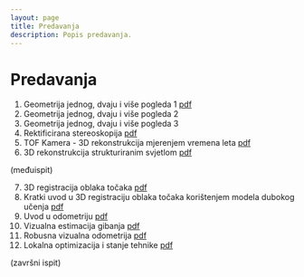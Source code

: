 ```yaml
---
layout: page
title: Predavanja
description: Popis predavanja.
---
```


# Predavanja
1. Geometrija jednog, dvaju i više pogleda 1 [pdf](http://www.zemris.fer.hr/~ssegvic/vision/cv3d_mvg.pdf)
2. Geometrija jednog, dvaju i više pogleda 2
2. Geometrija jednog, dvaju i više pogleda 3
4. Rektificirana stereoskopija [pdf](http://www.zemris.fer.hr/~ssegvic/vision/cv3d_stereo.pdf)
5. TOF Kamera - 3D rekonstrukcija mjerenjem vremena leta [pdf](https://www.fer.unizg.hr/_download/repository/Predavanje_1[26].pdf)
6. 3D rekonstrukcija strukturiranim svjetlom [pdf](https://www.fer.unizg.hr/_download/repository/Predavanje_2[21].pdf)

(međuispit)

7. 3D registracija oblaka točaka [pdf](https://www.fer.unizg.hr/_download/repository/Predavanje_3[18].pdf) 
8. Kratki uvod u 3D registraciju oblaka točaka korištenjem modela dubokog učenja [pdf](https://www.fer.unizg.hr/_download/repository/Predavanje_4[25].pdf) 
9. Uvod u odometriju [pdf](https://github.com/cv3dunizg/cv3dunizg.github.io/files/10425830/3dcv-l01-vo-primer.pdf)
10. Vizualna estimacija gibanja [pdf](https://github.com/cv3dunizg/cv3dunizg.github.io/files/10384491/3dcv-l02-motion-estimation.pdf)
11. Robusna vizualna odometrija [pdf](https://github.com/cv3dunizg/cv3dunizg.github.io/files/10425307/3dcv-l03-robust-vo_merged.pdf)
12. Lokalna optimizacija i stanje tehnike [pdf](https://github.com/cv3dunizg/cv3dunizg.github.io/files/10425312/3dcv-l04-local-optimization.pdf)

(završni ispit)





